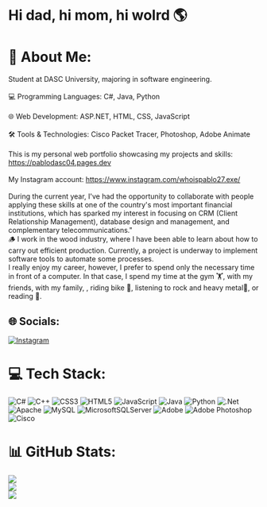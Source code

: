 # Hi dad, hi mom, hi wolrd 🌎

# 💫 About Me:
Student at DASC University, majoring in software engineering.<br><br>💻 Programming Languages: C#, Java, Python<br><br>🌐 Web Development: ASP.NET, HTML, CSS, JavaScript<br><br>🛠️ Tools & Technologies: Cisco Packet Tracer, Photoshop, Adobe Animate<br><br>This is my personal web portfolio showcasing my projects and skills: https://pablodasc04.pages.dev<br><br>My Instagram account: https://www.instagram.com/whoispablo27.exe/<br><br>During the current year, I've had the opportunity to collaborate with people applying these skills at one of the country's most important financial institutions, which has sparked my interest in focusing on CRM (Client Relationship Management), database design and management, and complementary telecommunications."<br>🪵 I work in the wood industry, where I have been able to learn about how to carry out efficient production. Currently, a project is underway to implement software tools to automate some processes.<br>I really enjoy my career, however, I prefer to spend only the necessary time in front of a computer. In that case, I spend my time at the gym 🏋, with my friends, with my family, , riding bike 🚵, listening to rock and heavy metal🎸, or reading 📖.


## 🌐 Socials:
[![Instagram](https://img.shields.io/badge/Instagram-%23E4405F.svg?logo=Instagram&logoColor=white)](https://instagram.com/whoispablo27.exe) 

# 💻 Tech Stack:
![C#](https://img.shields.io/badge/c%23-%23239120.svg?style=for-the-badge&logo=csharp&logoColor=white) ![C++](https://img.shields.io/badge/c++-%2300599C.svg?style=for-the-badge&logo=c%2B%2B&logoColor=white) ![CSS3](https://img.shields.io/badge/css3-%231572B6.svg?style=for-the-badge&logo=css3&logoColor=white) ![HTML5](https://img.shields.io/badge/html5-%23E34F26.svg?style=for-the-badge&logo=html5&logoColor=white) ![JavaScript](https://img.shields.io/badge/javascript-%23323330.svg?style=for-the-badge&logo=javascript&logoColor=%23F7DF1E) ![Java](https://img.shields.io/badge/java-%23ED8B00.svg?style=for-the-badge&logo=openjdk&logoColor=white) ![Python](https://img.shields.io/badge/python-3670A0?style=for-the-badge&logo=python&logoColor=ffdd54) ![.Net](https://img.shields.io/badge/.NET-5C2D91?style=for-the-badge&logo=.net&logoColor=white) ![Apache](https://img.shields.io/badge/apache-%23D42029.svg?style=for-the-badge&logo=apache&logoColor=white) ![MySQL](https://img.shields.io/badge/mysql-4479A1.svg?style=for-the-badge&logo=mysql&logoColor=white) ![MicrosoftSQLServer](https://img.shields.io/badge/Microsoft%20SQL%20Server-CC2927?style=for-the-badge&logo=microsoft%20sql%20server&logoColor=white) ![Adobe](https://img.shields.io/badge/adobe-%23FF0000.svg?style=for-the-badge&logo=adobe&logoColor=white) ![Adobe Photoshop](https://img.shields.io/badge/adobe%20photoshop-%2331A8FF.svg?style=for-the-badge&logo=adobe%20photoshop&logoColor=white) ![Cisco](https://img.shields.io/badge/cisco-%23049fd9.svg?style=for-the-badge&logo=cisco&logoColor=black)
# 📊 GitHub Stats:
![](https://github-readme-stats.vercel.app/api?username=pablo27exe&theme=rose_pine&hide_border=false&include_all_commits=false&count_private=false)<br/>
![](https://nirzak-streak-stats.vercel.app/?user=pablo27exe&theme=rose_pine&hide_border=false)<br/>
![](https://github-readme-stats.vercel.app/api/top-langs/?username=pablo27exe&theme=rose_pine&hide_border=false&include_all_commits=false&count_private=false&layout=compact)

<!-- Proudly created with GPRM ( https://gprm.itsvg.in ) -->
